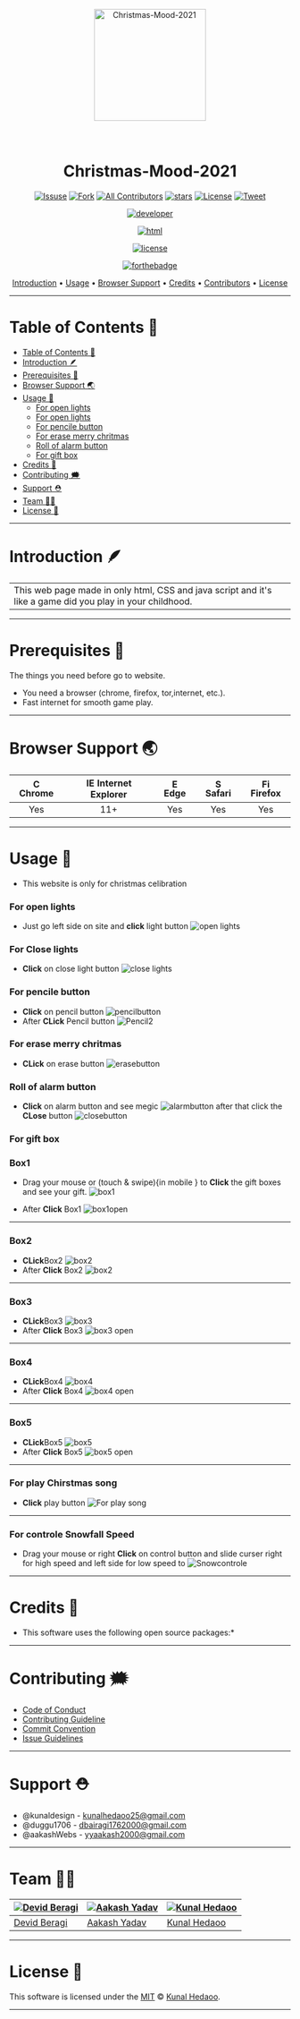 <p align=""center>

<center>

<a href="https://github.com/kunaldesign/Christmas-Mood-2021"><img src="icon.png" alt="Christmas-Mood-2021" width="200"></a>
<h1>
  <br>
  Christmas-Mood-2021
  <br>
</h1>

</center>

<center>

[![Issuse]( https://img.shields.io/github/issues/kunaldesign/Christmas-Mood-2021)](https://github.com/kunaldesign/Christmas-Mood-2021/issues)
[![Fork](https://img.shields.io/github/forks/kunaldesign/Christmas-Mood-2021)](https://github.com/kunaldesign/Christmas-Mood-2021)
[![All Contributors](https://img.shields.io/badge/all_contributors-3-orange.svg?style=flat-square)](/CONTRIBUTING.md)
[![stars](https://img.shields.io/github/stars/kunaldesign/Christmas-Mood-2021)](https://github.com/kunaldesign/Christmas-Mood-2021)
[![License](https://img.shields.io/github/license/kunaldesign/Christmas-Mood-2021)](/LICENSE)
[![Tweet](https://img.shields.io/twitter/url?url=https%3A%2F%2Fgithub.com%2Fkunaldesign%2FChristmas-Mood-2021)](https://twitter.com/kunalhedaoo25)

[![developer](https://forthebadge.com/images/badges/built-by-developers.svg)](/CONTRIBUTING.md)

[![html](https://forthebadge.com/images/badges/validated-html5.svg)](/index.html)

[![license](https://forthebadge.com/images/badges/open-source.svg)](/LICENSE)



[![forthebadge](https://forthebadge.com/images/badges/uses-css.svg)](/style.css)

</center>

</p>

<p align="center">
  <a href="#introduction-">Introduction</a> •
  <a href="#usage-">Usage</a> •
  <a href="#browser-support-">Browser Support</a> •
  <a href="#credits-">Credits</a> •
  <a href="#contributing-️">Contributors</a> •
  <a href="#license-">License</a>
</p>


---------------------------------------------------------------------------

# Table of Contents 🚩

- [Table of Contents 🚩](#table-of-contents-)
- [Introduction 🪶](#introduction-)
- [Prerequisites 📐](#prerequisites-)
- [Browser Support 🌏](#browser-support-)
- [Usage 🔄](#usage-)
    - [For open lights](#for-open-lights)
    - [For open lights](#for-open-lights-1)
    - [For pencile button](#for-pencile-button)
    - [For erase merry chritmas](#for-erase-merry-chritmas)
    - [Roll of alarm button](#roll-of-alarm-button)
    - [For gift box](#for-gift-box)
- [Credits 🏅](#credits-)
- [Contributing 🗯️](#contributing-️)
- [Support ⛑️](#support-️)
- [Team 👩‍🏭](#team-)
- [License 📜](#license-)

---
# Introduction 🪶

<table>
<tr>
<td>
  This web page made in only html, CSS and java script and it's like a game did you play in your childhood.
</td>
</tr>
</table>

---

# Prerequisites 📐

The things you need before go to website.

- You need a browser (chrome, firefox, tor,internet, etc.).
- Fast internet for smooth game play.

---

# Browser Support 🌏

| <img src="https://user-images.githubusercontent.com/1215767/34348387-a2e64588-ea4d-11e7-8267-a43365103afe.png" alt="Chrome" width="16px" height="16px" /> Chrome | <img src="https://user-images.githubusercontent.com/1215767/34348590-250b3ca2-ea4f-11e7-9efb-da953359321f.png" alt="IE" width="16px" height="16px" /> Internet Explorer | <img src="https://user-images.githubusercontent.com/1215767/34348380-93e77ae8-ea4d-11e7-8696-9a989ddbbbf5.png" alt="Edge" width="16px" height="16px" /> Edge | <img src="https://user-images.githubusercontent.com/1215767/34348394-a981f892-ea4d-11e7-9156-d128d58386b9.png" alt="Safari" width="16px" height="16px" /> Safari | <img src="https://user-images.githubusercontent.com/1215767/34348383-9e7ed492-ea4d-11e7-910c-03b39d52f496.png" alt="Firefox" width="16px" height="16px" /> Firefox |
| :--------------------------------------------------------------------------------------------------------------------------------------------------------------: | :---------------------------------------------------------------------------------------------------------------------------------------------------------------------: | :----------------------------------------------------------------------------------------------------------------------------------------------------------: | :--------------------------------------------------------------------------------------------------------------------------------------------------------------: | :----------------------------------------------------------------------------------------------------------------------------------------------------------------: |
|                                                                               Yes                                                                                |                                                                                   11+                                                                                   |                                                                             Yes                                                                              |                                                                               Yes                                                                                |                                                                                Yes                                                                                 |

---

# Usage 🔄

- This website is only for christmas celibration


### For open lights

- Just go left side on site and **click** light button
![open lights](/images/button1.png)

### For Close lights

- **Click** on close light button
![close lights](/images/button2.png)

### For pencile button

- **Click** on pencil button 
![pencilbutton](/images/pencilbutton.png)
- After **CLick** Pencil button
![Pencil2](/images/pencil2.png)

### For erase merry chritmas

- **CLick** on erase button
![erasebutton](/images/erasebutton.png)

### Roll of alarm button

- **Click** on alarm button and see megic 
![alarmbutton](/images/alarmbutton.png)
 after that click the **CLose** button
![closebutton](/images/close.png)

### For gift box
### Box1
- Drag your mouse or (touch & swipe){in mobile } to **Click** the gift boxes and see your gift.
![box1](/images/box1.png)

- After **Click** Box1
![box1open](/images/Box1o.png)

---
### Box2
- **CLick**Box2
![box2](/images/box2.png)
- After **Click** Box2
![box2](/images/box2o.png)
---
### Box3
- **CLick**Box3
![box3](/images/box3.png)
- After **Click** Box3
![box3 open](/images/bomb.png)
 ---
### Box4
- **CLick**Box4
![box4](/images/box4.png)
- After **Click** Box4
![box4 open](/images/box4o.png)
 ---
### Box5
- **CLick**Box5
![box5](/images/box5.png)
- After **Click** Box5
![box5 open](/images/Box5o.png)
---
### For **play** Chirstmas song
- **Click** play button 
![For play song](/images/music.png)
---
### For controle Snowfall Speed
- Drag your mouse or right **Click**   on control button and slide curser right for high speed and left side  for low speed to 
![Snowcontrole](/images/Snow.png)
---


# Credits 🏅

- This software uses the following open source packages:\*

---

# Contributing 🗯️

- [Code of Conduct](/CODE_OF_CONDUCT.md)
- [Contributing Guideline](/CONTRIBUTING.md)
- [Commit Convention](/.github/ISSUE_TEMPLATE/COMMIT_MESSAGE_CONVENTION.md)
- [Issue Guidelines](/.github/ISSUE_TEMPLATE)


---
# Support ⛑️
 
 - @kunaldesign - kunalhedaoo25@gmail.com 
 - @duggu1706 - dbairagi1762000@gmail.com
 - @aakashWebs - yyaakash2000@gmail.com

 
---
# Team 👩‍🏭

| [![Devid Beragi](https://avatars.githubusercontent.com/u/95434765?v=4)](https://github.com/duggu1706) | [![Aakash Yadav](https://avatars.githubusercontent.com/u/95879826?v=4)](https://github.com/aakashWebs) | [![Kunal Hedaoo](https://avatars.githubusercontent.com/u/49153579?v=4)](https://github.com/kunaldesign) |
| ----------------------------------------------------------------------------------------------------- | ------------------------------------------------------------------------------------------------------ | ------------------------------------------------------------------------------------------------------- |
| [Devid Beragi](https://github.com/duggu1706)                                                          | [Aakash Yadav](https://github.com/aakashWebs)                                                          | [Kunal Hedaoo](https://github.com/kunaldesign)                                                          |

---
# License 📜

This software is licensed under the [MIT](https://github.com/nhn/tui.editor/blob/master/LICENSE) © [Kunal Hedaoo](https://github.com/nhn).

---
